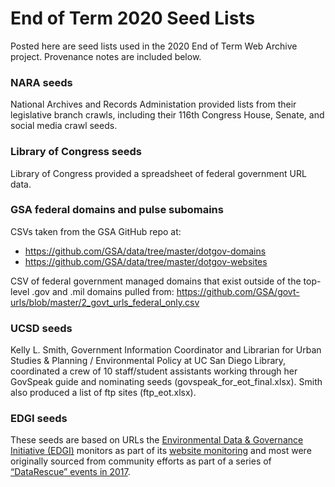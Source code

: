 # End of Term 2020 Seed Lists

Posted here are seed lists used in the 2020 End of Term Web Archive project.
Provenance notes are included below.

### NARA seeds
National Archives and Records Administation provided lists from their legislative branch crawls,
including their 116th Congress House, Senate, and social media crawl seeds.

### Library of Congress seeds
Library of Congress provided a spreadsheet of federal government URL data.

### GSA federal domains and pulse subomains
CSVs taken from the GSA GitHub repo at:
* https://github.com/GSA/data/tree/master/dotgov-domains
* https://github.com/GSA/data/tree/master/dotgov-websites

CSV of federal government managed domains that exist outside of the top-level .gov and .mil
domains pulled from:
https://github.com/GSA/govt-urls/blob/master/2_govt_urls_federal_only.csv

### UCSD seeds
Kelly L. Smith, Government Information Coordinator and Librarian for
Urban Studies & Planning / Environmental Policy at UC San Diego Library, coordinated a crew
of 10 staff/student assistants working through her GovSpeak guide and nominating seeds (govspeak_for_eot_final.xlsx).
Smith also produced a list of ftp sites (ftp_eot.xlsx).

### EDGI seeds
These seeds are based on URLs the [Environmental Data & Governance Initiative (EDGI)](https://envirodatagov.org/) monitors as part of its [website monitoring](https://envirodatagov.org/website-monitoring/) and most were originally sourced from community efforts as part of a series of [“DataRescue” events in 2017](https://envirodatagov.org/datarescue/).
